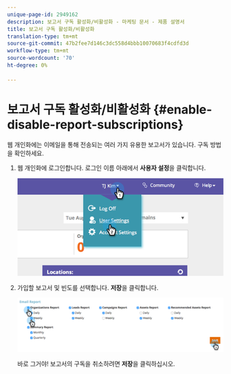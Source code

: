 ```yaml
---
unique-page-id: 2949162
description: 보고서 구독 활성화/비활성화 - 마케팅 문서 - 제품 설명서
title: 보고서 구독 활성화/비활성화
translation-type: tm+mt
source-git-commit: 47b2fee7d146c3dc558d4bbb10070683f4cdfd3d
workflow-type: tm+mt
source-wordcount: '70'
ht-degree: 0%

---
```



# 보고서 구독 활성화/비활성화 {#enable-disable-report-subscriptions}

웹 개인화에는 이메일을 통해 전송되는 여러 가지 유용한 보고서가 있습니다. 구독 방법을 확인하세요.

1. 웹 개인화에 로그인합니다. 로그인 이름 아래에서 **사용자 설정**&#x200B;을 클릭합니다.

   ![](assets/image2014-9-17-20-3a48-3a28.png)

1. 가입할 보고서 및 빈도를 선택합니다. **저장**&#x200B;을 클릭합니다.

   ![](assets/email-settings.png)

   바로 그거야! 보고서의 구독을 취소하려면 **저장**&#x200B;을 클릭하십시오.

